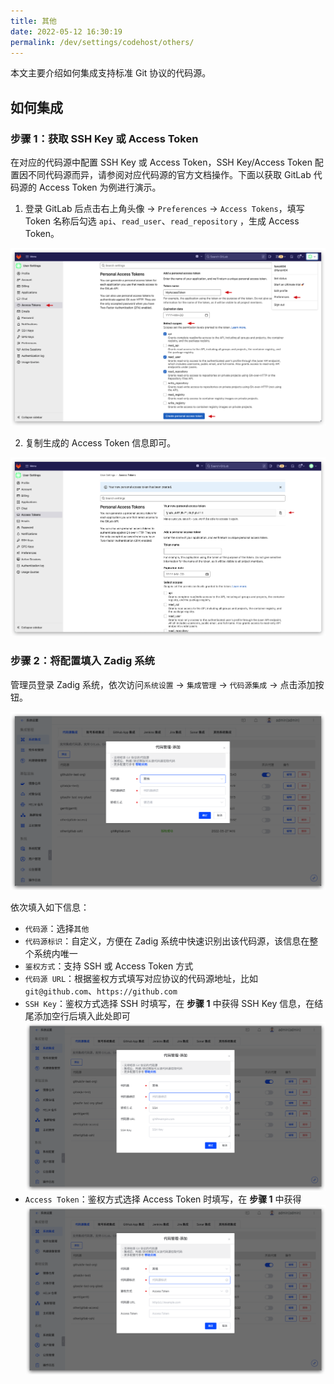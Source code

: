 ```yaml
---
title: 其他
date: 2022-05-12 16:30:19
permalink: /dev/settings/codehost/others/
---
```


本文主要介绍如何集成支持标准 Git 协议的代码源。

## 如何集成

### 步骤 1：获取 SSH Key 或 Access Token

在对应的代码源中配置 SSH Key 或 Access Token，SSH Key/Access Token 配置因不同代码源而异，请参阅对应代码源的官方文档操作。下面以获取 GitLab 代码源的 Access Token 为例进行演示。

1. 登录 GitLab 后点击右上角头像 -> `Preferences` -> `Access Tokens`，填写 Token 名称后勾选 `api`、`read_user`、`read_repository` ，生成 Access Token。

![other_git_config](../_images/gitlab_access_token.png)

2. 复制生成的 Access Token 信息即可。

![other_git_config](../_images/gitlab_access_token_2.png)


### 步骤 2：将配置填入 Zadig 系统

管理员登录 Zadig 系统，依次访问`系统设置` -> `集成管理` -> `代码源集成` -> 点击添加按钮。

![other_git_config](../_images/other_git_config.png)

依次填入如下信息：

- `代码源`：选择`其他`
- `代码源标识`：自定义，方便在 Zadig 系统中快速识别出该代码源，该信息在整个系统内唯一
- `鉴权方式`：支持 SSH 或 Access Token 方式
- `代码源 URL`：根据鉴权方式填写对应协议的代码源地址，比如 `git@github.com`、`https://github.com`
- `SSH Key`：鉴权方式选择 SSH 时填写，在 **步骤 1** 中获得 SSH Key 信息，在结尾添加空行后填入此处即可
![other_git_config_ssh](../_images/other_git_config_ssh.png)
- `Access Token`：鉴权方式选择 Access Token 时填写，在 **步骤 1** 中获得
![other_git_config_token](../_images/other_git_config_token.png)
